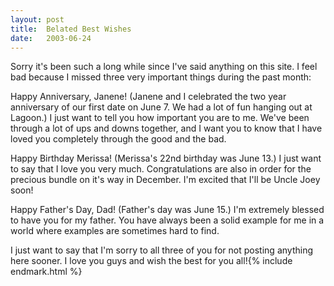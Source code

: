 ```yaml
---
layout:	post
title:	Belated Best Wishes
date:	2003-06-24
---
```


Sorry it's been such a long while since I've said anything on this site. I feel bad because I missed three very important things during the past month:

Happy Anniversary, Janene! (Janene and I celebrated the two year anniversary of our first date on June 7. We had a lot of fun hanging out at Lagoon.) I just want to tell you how important you are to me. We've been through a lot of ups and downs together, and I want you to know that I have loved you completely through the good and the bad.

Happy Birthday Merissa! (Merissa's 22nd birthday was June 13.) I just want to say that I love you very much. Congratulations are also in order for the precious bundle on it's way in December. I'm excited that I'll be Uncle Joey soon!

Happy Father's Day, Dad! (Father's day was June 15.) I'm extremely blessed to have you for my father. You have always been a solid example for me in a world where examples are sometimes hard to find.

I just want to say that I'm sorry to all three of you for not posting anything here sooner. I love you guys and wish the best for you all!{% include endmark.html %}
